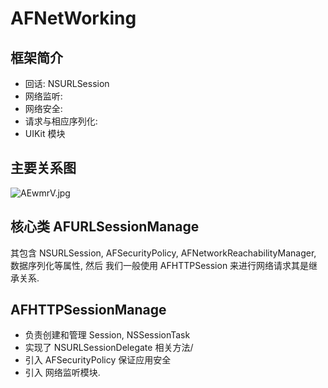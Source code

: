 # AFNetWorking

## 框架简介

* 回话: NSURLSession
* 网络监听:
* 网络安全: 
* 请求与相应序列化: 
* UIKit 模块
## 主要关系图
![AEwmrV.jpg](https://s2.ax1x.com/2019/03/15/AEwmrV.jpg)

## 核心类 AFURLSessionManage

其包含 NSURLSession, AFSecurityPolicy, AFNetworkReachabilityManager, 数据序列化等属性, 
然后 我们一般使用 AFHTTPSession 来进行网络请求其是继承关系. 

## AFHTTPSessionManage

* 负责创建和管理 Session, NSSessionTask
* 实现了 NSURLSessionDelegate 相关方法/
* 引入 AFSecurityPolicy  保证应用安全
* 引入 网络监听模块. 

